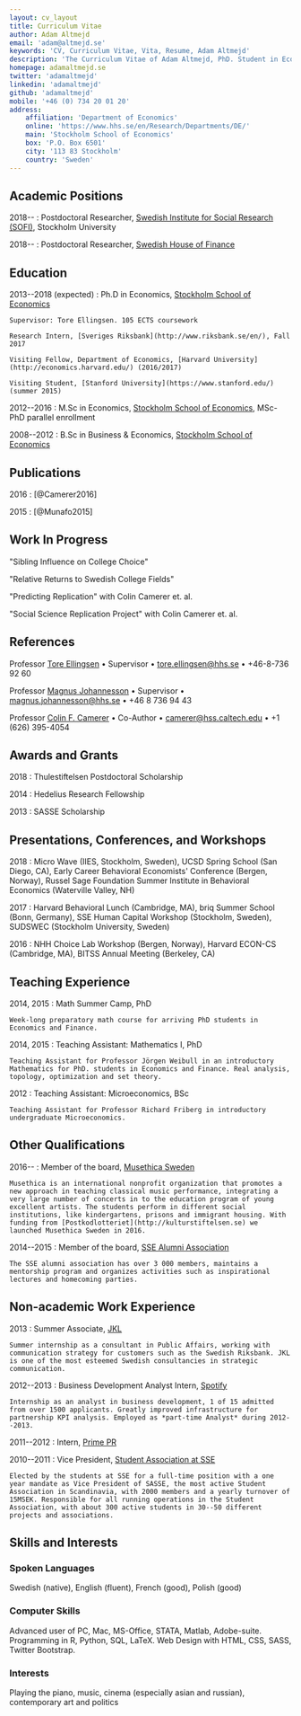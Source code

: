 ```yaml
---
layout: cv_layout
title: Curriculum Vitae
author: Adam Altmejd
email: 'adam@altmejd.se'
keywords: 'CV, Curriculum Vitae, Vita, Resume, Adam Altmejd'
description: 'The Curriculum Vitae of Adam Altmejd, PhD. Student in Economics.'
homepage: adamaltmejd.se
twitter: 'adamaltmejd'
linkedin: 'adamaltmejd'
github: 'adamaltmejd'
mobile: '+46 (0) 734 20 01 20'
address:
    affiliation: 'Department of Economics'
    online: 'https://www.hhs.se/en/Research/Departments/DE/'
    main: 'Stockholm School of Economics'
    box: 'P.O. Box 6501'
    city: '113 83 Stockholm'
    country: 'Sweden'
---
```


## Academic Positions

2018--
:   Postdoctoral Researcher, [Swedish Institute for Social Research (SOFI)](https://www.sofi.su.se), Stockholm University

2018--
:   Postdoctoral Researcher, [Swedish House of Finance](https://www.houseoffinance.se)

## Education

2013--2018 (expected)
:   Ph.D in Economics, [Stockholm School of Economics](https://www.hhs.se/en/Education/PhD/economics/)

    Supervisor: Tore Ellingsen. 105 ECTS coursework

    Research Intern, [Sveriges Riksbank](http://www.riksbank.se/en/), Fall 2017

    Visiting Fellow, Department of Economics, [Harvard University](http://economics.harvard.edu/) (2016/2017)

    Visiting Student, [Stanford University](https://www.stanford.edu/) (summer 2015)

2012--2016
:   M.Sc in Economics, [Stockholm School of Economics](https://www.hhs.se/en/Education/MSc/MECON/), MSc-PhD parallel enrollment

2008--2012
:   B.Sc in Business & Economics, [Stockholm School of Economics](https://www.hhs.se/en/Education/BSc/BE/)

## Publications

2016
:   [@Camerer2016]

2015
:   [@Munafo2015]

## Work In Progress

"Sibling Influence on College Choice"

"Relative Returns to Swedish College Fields"

"Predicting Replication" with Colin Camerer et. al.

"Social Science Replication Project" with Colin Camerer et. al.

## References

Professor [Tore Ellingsen](https://sites.google.com/site/tellingsensse/) • Supervisor • <tore.ellingsen@hhs.se> • +46-8-736 92 60

Professor [Magnus Johannesson](https://www.hhs.se/en/person/?personid=1981033) • Supervisor • <magnus.johannesson@hhs.se> • +46 8 736 94 43

Professor [Colin F. Camerer](http://www.hss.caltech.edu/content/colin-f-camerer) • Co-Author • <camerer@hss.caltech.edu> • +1 (626) 395-4054

## Awards and Grants

2018
:   Thulestiftelsen Postdoctoral Scholarship

2014
:   Hedelius Research Fellowship

2013
:   SASSE Scholarship

## Presentations, Conferences, and Workshops

2018
:   Micro Wave (IIES, Stockholm, Sweden), UCSD Spring School (San Diego, CA), Early Career Behavioral Economists' Conference (Bergen, Norway), Russel Sage Foundation Summer Institute in Behavioral Economics (Waterville Valley, NH)

2017
:   Harvard Behavioral Lunch (Cambridge, MA), briq Summer School (Bonn, Germany), SSE Human Capital Workshop (Stockholm, Sweden), SUDSWEC (Stockholm University, Sweden)

2016
:   NHH Choice Lab Workshop (Bergen, Norway), Harvard ECON-CS (Cambridge, MA), BITSS Annual Meeting (Berkeley, CA)

## Teaching Experience

2014, 2015
:   Math Summer Camp, PhD

    Week-long preparatory math course for arriving PhD students in Economics and Finance.

2014, 2015
:   Teaching Assistant: Mathematics I, PhD

    Teaching Assistant for Professor Jörgen Weibull in an introductory Mathematics for PhD. students in Economics and Finance. Real analysis, topology, optimization and set theory.

2012
:   Teaching Assistant: Microeconomics, BSc

    Teaching Assistant for Professor Richard Friberg in introductory undergraduate Microeconomics.

## Other Qualifications

2016--
:   Member of the board, [Musethica Sweden](https://musethica.org)

    Musethica is an international nonprofit organization that promotes a new approach in teaching classical music performance, integrating a very large number of concerts in to the education program of young excellent artists. The students perform in different social institutions, like kindergartens, prisons and immigrant housing. With funding from [Postkodlotteriet](http://kulturstiftelsen.se) we launched Musethica Sweden in 2016.

2014--2015
:   Member of the board, [SSE Alumni Association](http://hhskamratforening.se/)

    The SSE alumni association has over 3 000 members, maintains a mentorship program and organizes activities such as inspirational lectures and homecoming parties.

## Non-academic Work Experience

2013
:   Summer Associate, [JKL](http://www.jkl.se/)

    Summer internship as a consultant in Public Affairs, working with communication strategy for customers such as the Swedish Riksbank. JKL is one of the most esteemed Swedish consultancies in strategic communication.

2012--2013
:   Business Development Analyst Intern, [Spotify](http://www.spotify.com)

    Internship as an analyst in business development, 1 of 15 admitted from over 1500 applicants. Greatly improved infrastructure for partnership KPI analysis. Employed as *part-time Analyst* during 2012--2013.

2011--2012
:   Intern, [Prime PR](http://www.primegroup.com/)

2010--2011
:   Vice President, [Student Association at SSE](http://www.sasse.se)

    Elected by the students at SSE for a full-time position with a one year mandate as Vice President of SASSE, the most active Student Association in Scandinavia, with 2000 members and a yearly turnover of 15MSEK. Responsible for all running operations in the Student Association, with about 300 active students in 30--50 different projects and associations.

## Skills and Interests

### Spoken Languages

Swedish (native), English (fluent), French (good), Polish (good)

### Computer Skills

Advanced user of PC, Mac, MS-Office, STATA, Matlab, Adobe-suite. Programming in R, Python, SQL, LaTeX. Web Design with HTML, CSS, SASS, Twitter Bootstrap.

### Interests

Playing the piano, music, cinema (especially asian and russian), contemporary art and politics
